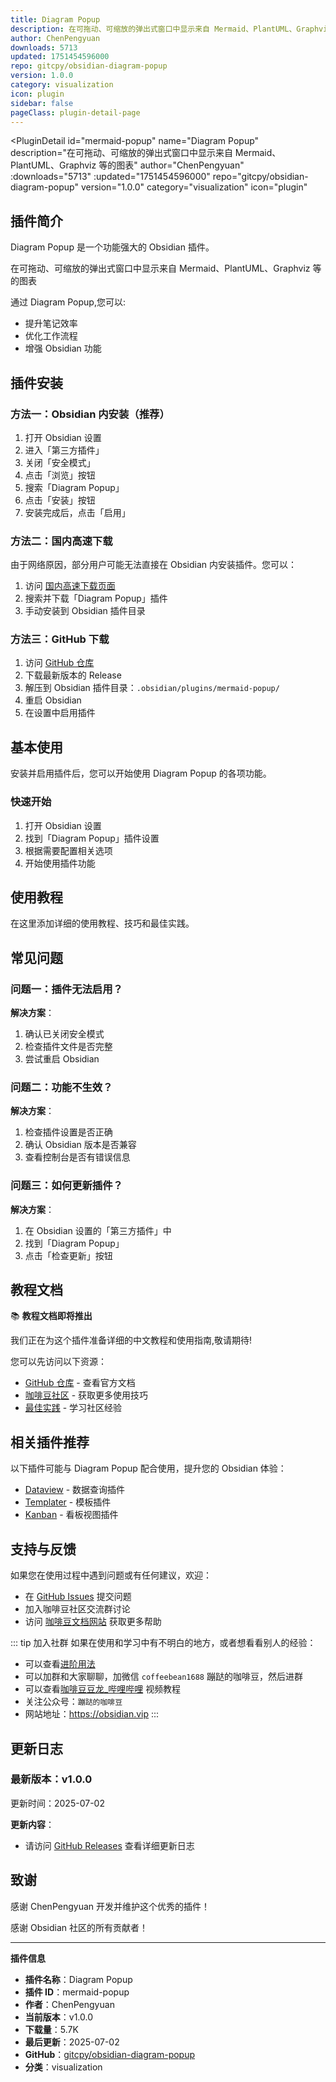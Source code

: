 ```yaml
---
title: Diagram Popup
description: 在可拖动、可缩放的弹出式窗口中显示来自 Mermaid、PlantUML、Graphviz 等的图表
author: ChenPengyuan
downloads: 5713
updated: 1751454596000
repo: gitcpy/obsidian-diagram-popup
version: 1.0.0
category: visualization
icon: plugin
sidebar: false
pageClass: plugin-detail-page
---
```


<PluginDetail
  id="mermaid-popup"
  name="Diagram Popup"
  description="在可拖动、可缩放的弹出式窗口中显示来自 Mermaid、PlantUML、Graphviz 等的图表"
  author="ChenPengyuan"
  :downloads="5713"
  :updated="1751454596000"
  repo="gitcpy/obsidian-diagram-popup"
  version="1.0.0"
  category="visualization"
  icon="plugin"
>

<!-- AUTO_GENERATED_START -->
## 插件简介

Diagram Popup 是一个功能强大的 Obsidian 插件。

在可拖动、可缩放的弹出式窗口中显示来自 Mermaid、PlantUML、Graphviz 等的图表

通过 Diagram Popup,您可以:

- 提升笔记效率
- 优化工作流程
- 增强 Obsidian 功能

<!-- AUTO_GENERATED_END -->

<!-- AUTO_GENERATED_START -->
## 插件安装

### 方法一：Obsidian 内安装（推荐）

1. 打开 Obsidian 设置
2. 进入「第三方插件」
3. 关闭「安全模式」
4. 点击「浏览」按钮
5. 搜索「Diagram Popup」
6. 点击「安装」按钮
7. 安装完成后，点击「启用」

### 方法二：国内高速下载

由于网络原因，部分用户可能无法直接在 Obsidian 内安装插件。您可以：

1. 访问 [国内高速下载页面](/zh/documentation/obsidian-plugins-download.html)
2. 搜索并下载「Diagram Popup」插件
3. 手动安装到 Obsidian 插件目录

### 方法三：GitHub 下载

1. 访问 [GitHub 仓库](https://github.com/gitcpy/obsidian-diagram-popup)
2. 下载最新版本的 Release
3. 解压到 Obsidian 插件目录：`.obsidian/plugins/mermaid-popup/`
4. 重启 Obsidian
5. 在设置中启用插件

## 基本使用

安装并启用插件后，您可以开始使用 Diagram Popup 的各项功能。

### 快速开始

1. 打开 Obsidian 设置
2. 找到「Diagram Popup」插件设置
3. 根据需要配置相关选项
4. 开始使用插件功能

<!-- AUTO_GENERATED_END -->

<!-- CUSTOM_CONTENT_START:tutorial -->
## 使用教程

在这里添加详细的使用教程、技巧和最佳实践。

<!-- CUSTOM_CONTENT_END:tutorial -->

<!-- SHARED_CONTENT_START -->
## 常见问题

### 问题一：插件无法启用？

**解决方案**：
1. 确认已关闭安全模式
2. 检查插件文件是否完整
3. 尝试重启 Obsidian

### 问题二：功能不生效？

**解决方案**：
1. 检查插件设置是否正确
2. 确认 Obsidian 版本是否兼容
3. 查看控制台是否有错误信息

### 问题三：如何更新插件？

**解决方案**：
1. 在 Obsidian 设置的「第三方插件」中
2. 找到「Diagram Popup」
3. 点击「检查更新」按钮

## 教程文档

📚 **教程文档即将推出**

我们正在为这个插件准备详细的中文教程和使用指南,敬请期待!

您可以先访问以下资源：
- [GitHub 仓库](https://github.com/gitcpy/obsidian-diagram-popup) - 查看官方文档
- [咖啡豆社区](/zh/bases/) - 获取更多使用技巧
- [最佳实践](/zh/best-practices/) - 学习社区经验

## 相关插件推荐

以下插件可能与 Diagram Popup 配合使用，提升您的 Obsidian 体验：

- [Dataview](/zh/plugins/dataview.html) - 数据查询插件
- [Templater](/zh/plugins/templater-obsidian.html) - 模板插件
- [Kanban](/zh/plugins/obsidian-kanban.html) - 看板视图插件

## 支持与反馈

如果您在使用过程中遇到问题或有任何建议，欢迎：

- 在 [GitHub Issues](https://github.com/gitcpy/obsidian-diagram-popup/issues) 提交问题
- 加入咖啡豆社区交流群讨论
- 访问 [咖啡豆文档网站](https://obsidian.vip) 获取更多帮助

::: tip 加入社群
如果在使用和学习中有不明白的地方，或者想看看别人的经验：
- 可以查看[进阶用法](/zh/advanced)
- 可以加群和大家聊聊，加微信 `coffeebean1688` 蹦跶的咖啡豆，然后进群
- 可以查看[咖啡豆豆龙_哔哩哔哩](https://space.bilibili.com/618777356) 视频教程
- 关注公众号：`蹦跶的咖啡豆`
- 网站地址：https://obsidian.vip
:::
<!-- SHARED_CONTENT_END -->

<!-- AUTO_GENERATED_START -->
## 更新日志

### 最新版本：v1.0.0

更新时间：2025-07-02

**更新内容**：
- 请访问 [GitHub Releases](https://github.com/gitcpy/obsidian-diagram-popup/releases) 查看详细更新日志

## 致谢

感谢 ChenPengyuan 开发并维护这个优秀的插件！

感谢 Obsidian 社区的所有贡献者！

---

**插件信息**
- **插件名称**：Diagram Popup
- **插件 ID**：mermaid-popup
- **作者**：ChenPengyuan
- **当前版本**：v1.0.0
- **下载量**：5.7K
- **最后更新**：2025-07-02
- **GitHub**：[gitcpy/obsidian-diagram-popup](https://github.com/gitcpy/obsidian-diagram-popup)
- **分类**：visualization
<!-- AUTO_GENERATED_END -->

</PluginDetail>

